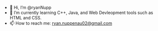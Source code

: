 - 👋 Hi, I’m @ryanNupp
- 🌱 I’m currently learning C++, Java, and Web Devleopment tools such as HTML and CSS.
- 📫 How to reach me: ryan.nuppenau02@gmail.com

<!---
ryanNupp/ryanNupp is a ✨ special ✨ repository because its `README.md` (this file) appears on your GitHub profile.
You can click the Preview link to take a look at your changes.
--->
